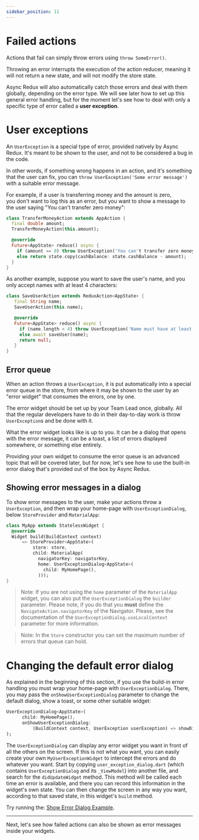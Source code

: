 ```yaml
---
sidebar_position: 11
---
```


# Failed actions

Actions that fail can simply throw errors using `throw SomeError()`.

Throwing an error interrupts the execution of the action reducer,
meaning it will not return a new state, and will not modify the store state.

Async Redux will also automatically catch those errors and deal with them globally,
depending on the error type. We will see later how to set up this general error handling,
but for the moment let's see how to deal with only a specific type of error called
a **user exception**.

# User exceptions

An `UserException` is a special type of error, provided natively by Async Redux.
It's meant to be shown to the user, and not to be considered a bug in the code.

In other words, if something wrong happens in an action, and it's something that the user can fix,
you can `throw UserException('Some error message')` with a suitable error message.

For example, if a user is transferring money and the amount is zero,   
you don't want to log this as an error, but you want to show a message to the user
saying "You can't transfer zero money":

```dart
class TransferMoneyAction extends AppAction {
  final double amount;
  TransferMoneyAction(this.amount);

  @override
  Future<AppState> reduce() async {
    if (amount == 0) throw UserException('You can't transfer zero money.');
    else return state.copy(cashBalance: state.cashBalance - amount);
  }
}
```

As another example, suppose you want to save the user's name, and you only accept names with at
least 4 characters:

```dart
class SaveUserAction extends ReduxAction<AppState> {
   final String name;
   SaveUserAction(this.name);

   @override
   Future<AppState> reduce() async {
	 if (name.length < 4) throw UserException('Name must have at least 4 letters.'));
	 else await saveUser(name);
	 return null;
   }
}
```

## Error queue

When an action throws a `UserException`, it is put automatically into a special error queue
in the store, from where it may be shown to the user by an "error widget" that consumes the errors,
one by one.

The error widget should be set up by your Team Lead once, globally.
All that the regular developers have to do in their day-to-day work is throw `UserException`s and
be done with it.

What the error widget looks like is up to you. It can be a dialog that opens with the error message,
it can be a toast, a list of errors displayed somewhere, or something else entirely.

Providing your own widget to consume the error queue is an advanced topic that will be covered
later, but for now, let's see how to use the built-in error dialog that's provided out of the box
by Async Redux.

## Showing error messages in a dialog

To show error messages to the user, make your actions throw a `UserException`, and then wrap your
home-page with `UserExceptionDialog`, below `StoreProvider` and `MaterialApp`:

```dart
class MyApp extends StatelessWidget {
  @override
  Widget build(BuildContext context)
	  => StoreProvider<AppState>(
		  store: store,
		  child: MaterialApp(
		    navigatorKey: navigatorKey,
			home: UserExceptionDialog<AppState>(
			  child: MyHomePage(),
			)));
}
```

> Note: If you are not using the `home` parameter of the `MaterialApp` widget, you can also put
> the `UserExceptionDialog` the `builder` parameter. Please note, if you do that you **must**
> define the `NavigateAction.navigatorKey` of the Navigator. Please, see the documentation of
> the `UserExceptionDialog.useLocalContext` parameter for more information.

> Note: In the `Store` constructor you can set the maximum number of errors that queue can hold.

# Changing the default error dialog

As explained in the beginning of this section, if you use the build-in error handling you must wrap
your home-page with `UserExceptionDialog`. There, you may pass the `onShowUserExceptionDialog`
parameter to change the default dialog, show a toast, or some other suitable widget:

```dart
UserExceptionDialog<AppState>(
	  child: MyHomePage(),
	  onShowUserExceptionDialog:
		  (BuildContext context, UserException userException) => showDialog(...),
);
``` 

The `UserExceptionDialog` can display any error widget you want in front of all the others
on the screen. If this is not what you want, you can easily create your
own `MyUserExceptionWidget` to intercept the errors and do whatever you want. Start by
copying `user_exception_dialog.dart` (which contains `UserExceptionDialog` and its `_ViewModel`)
into another file, and search for the `didUpdateWidget` method. This method will be called each
time an error is available, and there you can record this information in the widget's own state.
You can then change the screen in any way you want, according to that saved state, in this
widget's `build` method.

Try running
the: <a href="https://github.com/marcglasberg/async_redux/blob/master/example/lib/main_show_error_dialog.dart">
Show Error Dialog Example</a>.

<hr></hr>

Next, let's see how failed actions can also be shown as error messages inside your widgets. 
